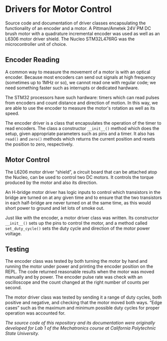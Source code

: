 # Drivers for Motor Control
 Source code and documentation of driver classes encapsulating the functionality of an encoder and a motor. A Pittman/Ametek 24V PM DC brush motor with a quadrature incremental encoder was used as well as an L6306 motor driver shield. The Nucleo STM32L476RG was the microcontroller unit of choice.
 
 ## Encoder Reading
 
 A common way to measure the movement of a motor is with an optical encoder. Because most encoders can send out signals at high frequency (sometimes up to 1MHz or so), we cannot read one with regular code; we need something faster such as interrupts or dedicated hardware.
 
 The STM32 processors have such hardware: timers which can read pulses from encoders and count distance and direction of motion. In this way, we are able to use the encoder to measure the motor's rotation as well as its speed.
 
 The encoder driver is a class that encapsulates the operation of the timer to read encoders. The class a constructor `__init__()` method which does the setup, given appropriate parameters such as pins and a timer. It also has `read()` and `zero()` methods which returns the current position and resets the position to zero, respectively.
  
 ## Motor Control
 
 The L6206 motor driver “shield”, a circuit board that can be attached atop the Nucleo, can be used to control two DC motors. It controls the torque produced by the motor and also its direction.
 
 An H-bridge motor driver has logic inputs to control which transistors in the bridge are turned on at any given time and to ensure that the two transistors in each half-bridge are never turned on at the same time, as this would short power to ground and let lots of smoke out.
 
 Just like with the encoder, a motor driver class was written. Its constructor `__init__()` sets up the pins to control the motor, and a method called `set_duty_cycle()` sets the duty cycle and direction of the motor power voltage.
 
 ## Testing
 
 The encoder class was tested by both turning the motor by hand and running the motor under power and printing the encoder position on the REPL. The code returned reasonable results when the motor was moved manually and by power. The encoder pulse rate was check with an oscilloscope and the count changed at the right number of counts per second.
 
 The motor driver class was tested by sending it a range of duty cycles, both positive and negative, and checking that the motor moved both ways. “Edge cases” such as the maximum and minimum possible duty cycles for proper operation was accounted for.
 
 
 
 *The source code of this repository and its documentation were originally developed for Lab 1 of the Mechatronics course at California Polytechnic State University.*
